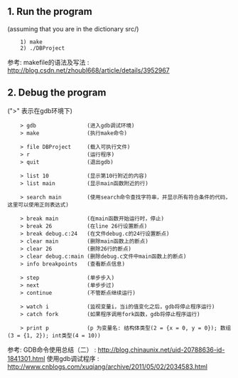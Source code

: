 ## 1. Run the program 
(assuming that you are in the dictionary src/)
```
    1) make
    2) ./DBProject
```
参考: 
    makefile的语法及写法  : http://blog.csdn.net/zhoubl668/article/details/3952967
## 2. Debug the program
(">" 表示在gdb环境下)
```
    > gdb                (进入gdb调试环境)
    > make               (执行make命令)

    > file DBProject     (载入可执行文件)
    > r                  (运行程序)
    > quit               (退出gdb)

    > list 10            (显示第10行附近的内容)
    > list main          (显示main函数附近的行)

    > search main        (使用search命令查找字符串，并显示所有符合条件的代码，这里可以使用正则表达式)

    > break main         (在main函数开始运行时，停止)
    > break 26           (在line 26行设置断点)
    > break debug.c:24   (在文件debug.c的24行设置断点)
    > clear main         (删除main函数上的断点)
    > clear 26           (删除26行的断点)
    > clear debug.c:main (删除debug.c文件中main函数上的断点)
    > info breakpoints   (查看断点信息)

    > step               (单步步入)
    > next               (单步步过)
    > continue           (不管断点继续运行)

    > watch i            (监视变量i，当i的值变化之后，gdb将停止程序运行)
    > catch fork         (如果程序调用fork函数，gdb将停止程序运行)

    > print p            (p 为变量名: 结构体类型(2 = {x = 0, y = 0}); 数组(3 = {1, 2}); int类型(4 = 10))

```
参考: 
    GDB命令使用总结（二） : http://blog.chinaunix.net/uid-20788636-id-1841301.html
    使用gdb调试程序       : http://www.cnblogs.com/xuqiang/archive/2011/05/02/2034583.html
